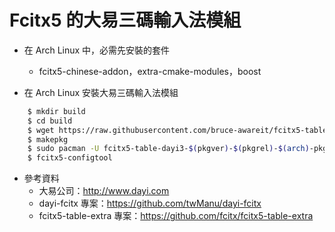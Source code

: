 # Fcitx5 的大易三碼輸入法模組

* 在 Arch Linux 中，必需先安裝的套件
    - fcitx5-chinese-addon，extra-cmake-modules，boost

* 在 Arch Linux 安裝大易三碼輸入法模組

```bash
    $ mkdir build
    $ cd build
    $ wget https://raw.githubusercontent.com/bruce-awareit/fcitx5-table-dayi3/main/PKGBUILD
    $ makepkg
    $ sudo pacman -U fcitx5-table-dayi3-$(pkgver)-$(pkgrel)-$(arch)-pkg.tar.xz
    $ fcitx5-configtool
```

* 參考資料
    - 大易公司：<http://www.dayi.com>
    - dayi-fcitx 專案：<https://github.com/twManu/dayi-fcitx>
    - fcitx5-table-extra 專案：<https://github.com/fcitx/fcitx5-table-extra>
